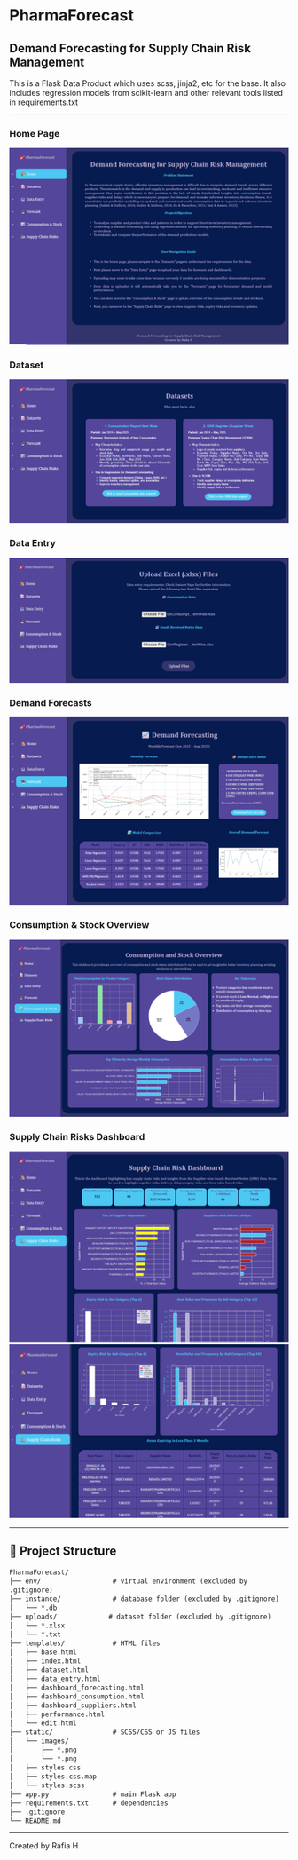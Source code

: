 # PharmaForecast
## Demand Forecasting for Supply Chain Risk Management

This is a Flask Data Product which uses scss, jinja2, etc for the base. It also includes regression models from scikit-learn and other relevant tools listed in requirements.txt

---

### Home Page

![alt text](pages/Screenshot%202025-07-10%20172413.png)

### Dataset

![alt text](pages/Screenshot%202025-07-10%20172150.png)

### Data Entry

![alt text](pages/Screenshot%202025-07-10%20172219.png)

### Demand Forecasts

![alt text](pages/Screenshot%202025-07-10%20172100.png)

### Consumption & Stock Overview

![alt text](pages/Screenshot%202025-07-01%20131406.png)

### Supply Chain Risks Dashboard

![alt text](pages/Screenshot%202025-07-01%20125736.png)
![alt text](pages/Screenshot%202025-07-01%20125641.png)


---

## 🧼 Project Structure

```
PharmaForecast/
├── env/                  # virtual environment (excluded by .gitignore)
├── instance/             # database folder (excluded by .gitignore)
│   └── *.db
├── uploads/             # dataset folder (excluded by .gitignore)
│   └── *.xlsx
│   └── *.txt
├── templates/            # HTML files
│   ├── base.html
│   ├── index.html
│   ├── dataset.html
│   ├── data_entry.html
│   ├── dashboard_forecasting.html
│   ├── dashboard_consumption.html
│   ├── dashboard_suppliers.html
│   ├── performance.html
│   └── edit.html
├── static/               # SCSS/CSS or JS files
│   └── images/
│       ├── *.png
│       └── *.png
│   ├── styles.css
│   ├── styles.css.map
│   └── styles.scss
├── app.py                # main Flask app
├── requirements.txt      # dependencies
├── .gitignore
└── README.md
```

---

Created by Rafia H
